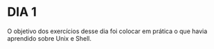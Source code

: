# DIA 1

O objetivo dos exercícios desse dia foi colocar em prática o que havia aprendido sobre Unix e Shell.
